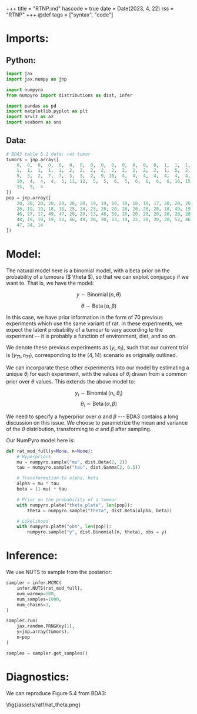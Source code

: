 +++
title = "RTNP.md"
hascode = true
date = Date(2023, 4, 22)
rss = "RTNP"
+++
@def tags = ["syntax", "code"]


# Imports:

## Python:
```python
import jax
import jax.numpy as jnp

import numpyro
from numpyro import distributions as dist, infer
```

```python
import pandas as pd
import matplotlib.pyplot as plt
import arviz as az
import seaborn as sns
```

## Data:

```python
# BDA3 table 5.1 data: rat tumor
tumors = jnp.array([
    0,  0,  0,  0,  0,  0,  0,  0,  0,  0,  0,  0,  0,  0,  1,  1,  1,
    1,  1,  1,  1,  1,  2,  2,  2,  2,  2,  2,  2,  2,  2,  1,  5,  2,
    5,  3,  2,  7,  7,  3,  3,  2,  9, 10,  4,  4,  4,  4,  4,  4,  4,
    10,  4,  4,  4,  5, 11, 12,  5,  5,  6,  5,  6,  6,  6,  6, 16, 15,
    15,  9,  4
])
pop = jnp.array([
    20, 20, 20, 20, 20, 20, 20, 19, 19, 19, 19, 18, 18, 17, 20, 20, 20,
    20, 19, 19, 18, 18, 25, 24, 23, 20, 20, 20, 20, 20, 20, 10, 49, 19,
    46, 27, 17, 49, 47, 20, 20, 13, 48, 50, 20, 20, 20, 20, 20, 20, 20,
    48, 19, 19, 19, 22, 46, 49, 20, 20, 23, 19, 22, 20, 20, 20, 52, 46,
    47, 24, 14
])
```

# Model:

The natural model here is a binomial model, with a beta prior on the
probability of a tumours ($ \theta $), so that we can exploit conjugacy
if we want to. That is, we have the model:

$$y \sim \operatorname{Binomial}(n, \theta)$$

$$\theta \sim \operatorname{Beta}(\alpha, \beta)$$

In this case, we have prior information in the form of $70$ previous
experiments which use the same variant of rat. In these experiments,
we expect the latent probability of a tumour to vary according to 
the experiment -- it is probably a function of environment, diet, 
and so on.


We denote these previous experiments as $(y_i, n_i)$, such that our current trial is $(y_{71}, n_{71})$, corresponding to the $(4, 14)$ scenario as originally outlined. 


We can incorporate these other experiments into our model by estimating a unique $\theta_i$ for each experiment, with the values of $\theta_i$ drawn from a common prior over $\theta$ values.
This extends the above model to:


$$y_i \sim \operatorname{Binomial}(n_i, \theta_i)$$
$$\theta_i \sim \operatorname{Beta}(\alpha, \beta)$$


We need to specify a hyperprior over $\alpha$ and $\beta$ --- BDA3 contains a long discussion on this issue. We choose to parametrize the mean and variance of the $\theta$ distribution, transforming to $\alpha$ and $\beta$ after sampling.

Our NumPyro model here is:

```python
def rat_mod_full(y=None, n=None):
    # Hyperpriors
    mu = numpyro.sample("mu", dist.Beta(2, 2))
    tau = numpyro.sample("tau", dist.Gamma(2, 0.5))

    # Transformation to alpha, beta
    alpha = mu * tau
    beta = (1-mu) * tau

    # Prior on the probability of a tumour
    with numpyro.plate("theta_plate", len(pop)):
        theta = numpyro.sample("theta", dist.Beta(alpha, beta))

    # Likelihood
    with numpyro.plate("obs", len(pop)):
        numpyro.sample("y", dist.Binomial(n, theta), obs = y)
```


# Inference:

We use NUTS to sample from the posterior:

```python
sampler = infer.MCMC(
    infer.NUTS(rat_mod_full),
    num_warmup=500,
    num_samples=1000,
    num_chains=1,
)

sampler.run(
    jax.random.PRNGKey(1),
    y=jnp.array(tumors),
    n=pop
)

samples = sampler.get_samples()
```

# Diagnostics:

We can reproduce Figure 5.4 from BDA3:

\fig{/assets/rat1/rat_theta.png}
